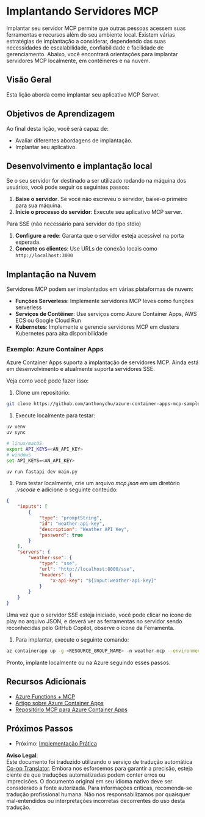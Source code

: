 <!--
CO_OP_TRANSLATOR_METADATA:
{
  "original_hash": "7816cc28f7ab9a54e31f9246429ffcd9",
  "translation_date": "2025-06-12T22:11:34+00:00",
  "source_file": "03-GettingStarted/09-deployment/README.md",
  "language_code": "pt"
}
-->
# Implantando Servidores MCP

Implantar seu servidor MCP permite que outras pessoas acessem suas ferramentas e recursos além do seu ambiente local. Existem várias estratégias de implantação a considerar, dependendo das suas necessidades de escalabilidade, confiabilidade e facilidade de gerenciamento. Abaixo, você encontrará orientações para implantar servidores MCP localmente, em contêineres e na nuvem.

## Visão Geral

Esta lição aborda como implantar seu aplicativo MCP Server.

## Objetivos de Aprendizagem

Ao final desta lição, você será capaz de:

- Avaliar diferentes abordagens de implantação.
- Implantar seu aplicativo.

## Desenvolvimento e implantação local

Se o seu servidor for destinado a ser utilizado rodando na máquina dos usuários, você pode seguir os seguintes passos:

1. **Baixe o servidor**. Se você não escreveu o servidor, baixe-o primeiro para sua máquina.  
1. **Inicie o processo do servidor**: Execute seu aplicativo MCP server.

Para SSE (não necessário para servidor do tipo stdio)

1. **Configure a rede**: Garanta que o servidor esteja acessível na porta esperada.  
1. **Conecte os clientes**: Use URLs de conexão locais como `http://localhost:3000`

## Implantação na Nuvem

Servidores MCP podem ser implantados em várias plataformas de nuvem:

- **Funções Serverless**: Implemente servidores MCP leves como funções serverless  
- **Serviços de Contêiner**: Use serviços como Azure Container Apps, AWS ECS ou Google Cloud Run  
- **Kubernetes**: Implemente e gerencie servidores MCP em clusters Kubernetes para alta disponibilidade

### Exemplo: Azure Container Apps

Azure Container Apps suporta a implantação de servidores MCP. Ainda está em desenvolvimento e atualmente suporta servidores SSE.

Veja como você pode fazer isso:

1. Clone um repositório:

  ```sh
  git clone https://github.com/anthonychu/azure-container-apps-mcp-sample.git
  ```

1. Execute localmente para testar:

  ```sh
  uv venv
  uv sync

  # linux/macOS
  export API_KEYS=<AN_API_KEY>
  # windows
  set API_KEYS=<AN_API_KEY>

  uv run fastapi dev main.py
  ```

1. Para testar localmente, crie um arquivo *mcp.json* em um diretório *.vscode* e adicione o seguinte conteúdo:

  ```json
  {
      "inputs": [
          {
              "type": "promptString",
              "id": "weather-api-key",
              "description": "Weather API Key",
              "password": true
          }
      ],
      "servers": {
          "weather-sse": {
              "type": "sse",
              "url": "http://localhost:8000/sse",
              "headers": {
                  "x-api-key": "${input:weather-api-key}"
              }
          }
      }
  }
  ```

  Uma vez que o servidor SSE esteja iniciado, você pode clicar no ícone de play no arquivo JSON, e deverá ver as ferramentas no servidor sendo reconhecidas pelo GitHub Copilot, observe o ícone da Ferramenta.

1. Para implantar, execute o seguinte comando:

  ```sh
  az containerapp up -g <RESOURCE_GROUP_NAME> -n weather-mcp --environment mcp -l westus --env-vars API_KEYS=<AN_API_KEY> --source .
  ```

Pronto, implante localmente ou na Azure seguindo esses passos.

## Recursos Adicionais

- [Azure Functions + MCP](https://learn.microsoft.com/en-us/samples/azure-samples/remote-mcp-functions-dotnet/remote-mcp-functions-dotnet/)
- [Artigo sobre Azure Container Apps](https://techcommunity.microsoft.com/blog/appsonazureblog/host-remote-mcp-servers-in-azure-container-apps/4403550)
- [Repositório MCP para Azure Container Apps](https://github.com/anthonychu/azure-container-apps-mcp-sample)

## Próximos Passos

- Próximo: [Implementação Prática](/04-PracticalImplementation/README.md)

**Aviso Legal**:  
Este documento foi traduzido utilizando o serviço de tradução automática [Co-op Translator](https://github.com/Azure/co-op-translator). Embora nos esforcemos para garantir a precisão, esteja ciente de que traduções automatizadas podem conter erros ou imprecisões. O documento original em seu idioma nativo deve ser considerado a fonte autorizada. Para informações críticas, recomenda-se tradução profissional humana. Não nos responsabilizamos por quaisquer mal-entendidos ou interpretações incorretas decorrentes do uso desta tradução.